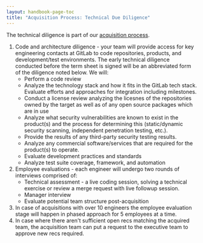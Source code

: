 ```yaml
---
layout: handbook-page-toc
title: "Acquisition Process: Technical Due Diligence"
---
```


The technical diligence is part of our [acquisition process](/handbook/acquisitions/acquisition-process/). 

1. Code and architecture diligence - your team will provide access for key engineering contacts at GitLab to code repositories, products, and development/test environments. The early technical diligence conducted before the term sheet is signed will be an abbreviated form of the diligence noted below. We will:
   * Perform a code review
   * Analyze the technology stack and how it fits in the GitLab tech stack.  Evaluate efforts and approaches for integration including milestones.
   * Conduct a license review analyzing the licesnes of the repositories owned by the target as well as of any open source packages which are in use
   * Analyze what security vulnerabilities are known to exist in the product(s) and the process for determining this (static/dynamic security scanning, independent penetration testing, etc.).
   * Provide the results of any third-party security testing results.
   * Analyze any commercial software/services that are required for the product(s) to operate.
   * Evaluate development practices and standards
   * Analyze test suite coverage, framework, and automation
1. Employee evaluations - each engineer will undergo two rounds of interviews comprised of:
   * Technical assessment - a live coding session, solving a technical exercise or review a merge request with live followup session.
   * Manager interview
   * Evaluate potential team structure post-acquisition
1. In case of acquisitions with over 10 engineers the employee evaluation stage will happen in phased approach for 5 employees at a time.
1. In case where there aren't sufficient open recs matching the acquired team, the acquisition team can put a request to the executive team to approve new recs required.